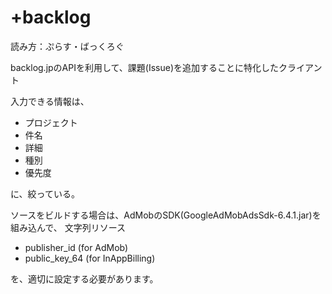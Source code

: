 +backlog
===========

読み方：ぷらす・ばっくろぐ

backlog.jpのAPIを利用して、課題(Issue)を追加することに特化したクライアント

入力できる情報は、

* プロジェクト
* 件名
* 詳細
* 種別
* 優先度

に、絞っている。

ソースをビルドする場合は、AdMobのSDK(GoogleAdMobAdsSdk-6.4.1.jar)を組み込んで、
文字列リソース

* publisher_id (for AdMob)
* public_key_64 (for InAppBilling)

を、適切に設定する必要があります。

